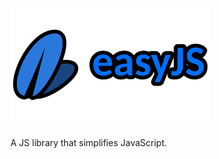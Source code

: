 # ![easyJS](https://github.com/ReallyBadDeveloper/easyjs/blob/main/media/easyjs-logo.png?raw=true)
A JS library that simplifies JavaScript.
